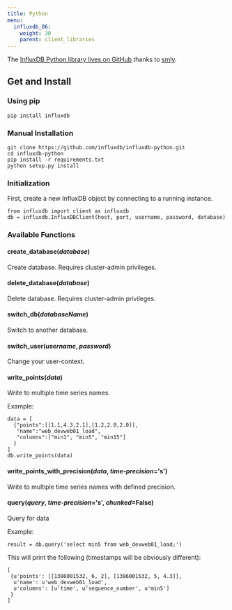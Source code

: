 ```yaml
---
title: Python
menu:
  influxdb_06:
    weight: 30
    parent: client_libraries
---
```


The [InfluxDB Python library lives on GitHub](https://github.com/influxdb/influxdb-python) thanks to [smly](https://github.com/smly).

## Get and Install

### Using pip

    pip install influxdb

### Manual Installation

    git clone https://github.com/influxdb/influxdb-python.git
    cd influxdb-python
    pip install -r requirements.txt
    python setup.py install

### Initialization

First, create a new InfluxDB object by connecting to a running instance.

    from influxdb import client as influxdb
    db = influxdb.InfluxDBClient(host, port, username, password, database)

### Available Functions

#### create\_database(_database_)

Create database. Requires cluster-admin privileges.

#### delete\_database(_database_)

Delete database. Requires cluster-admin privileges.

#### switch\_db(_databaseName_)

Switch to another database.

#### switch\_user(_username_, _password_)

Change your user-context.

#### write\_points(_data_)

Write to multiple time series names.

Example:

    data = [
      {"points":[[1.1,4.3,2.1],[1.2,2.0,2.0]],
       "name":"web_devweb01_load",
       "columns":["min1", "min5", "min15"]
      }
    ]
    db.write_points(data)

#### write\_points\_with\_precision(_data_, _time-precision_='s')

Write to multiple time series names with defined precision.

#### query(_query_, _time-precision_='s', _chunked_=False)

Query for data

Example:

    result = db.query('select min5 from web_devweb01_load;')

This will print the following (timestamps will be obviously different):

    [
     {u'points': [[1386001532, 6, 2], [1386001532, 5, 4.3]],
      u'name': u'web_devweb01_load',
      u'columns': [u'time', u'sequence_number', u'min5']
     }
    ]
